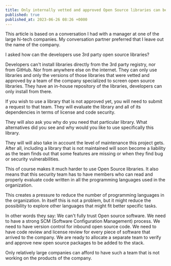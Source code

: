 ```yaml
---
title: Only internally vetted and approved Open Source libraries can be used
published: true
published_at: 2023-06-26 08:26 +0000
---
```


This article is based on a conversation I had with a manager at one of the large hi-tech companies.
My conversation partner preferred that I leave out the name of the company.

I asked how can the developers use 3rd party open source libraries?

Developers can't install libraries directly from the 3rd party registry, nor from GitHub. Nor from anywhere else on the internet.
They can only use libraries and only the versions of those libraries that were vetted and approved by a team of the company specialized to screen open source libraries.
They have an in-house repository of the libraries, developers can only install from there.

If you wish to use a library that is not approved yet, you will need to submit a request to that team.
They will evaluate the library and all of its dependencies in terms of license and code security.

They will also ask you why do you need that particular library. What alternatives did you see and why would you like to use specifically this library.

They will will also take in account the level of maintenance this project gets.
After all, including a library that is not maintained will soon become a liability as the team finds out that some features are missing
or when they find bug or security vulnerabilities.

This of course makes it much harder to use Open Source libraries. It also means that this security team has to have members who can read
and properly evaluate code written in all the programming languages used in the organization.

This creates a pressure to reduce the number of programming languages in the organization. In itself this is not a problem,
but it might reduce the possibility to explore other languages that might fit better specific tasks.

In other words they say: We can't fully trust Open source software.
We need to have a strong SCM (Software Configuration Management) process.
We need to have version control for inbound open source code.
We need to have code review and license review for every piece of software that arrived to the company.
We are ready to allocate a separate team to verify and approve new open source packages to be added to the stack.

Only relatively large companies can afford to have such a team that is not working on the products of the company.

